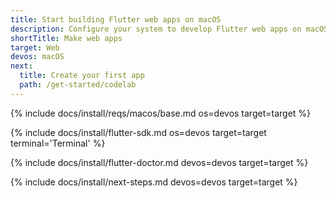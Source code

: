 ```yaml
---
title: Start building Flutter web apps on macOS
description: Configure your system to develop Flutter web apps on macOS.
shortTitle: Make web apps
target: Web
devos: macOS
next:
  title: Create your first app
  path: /get-started/codelab
---
```


{% include docs/install/reqs/macos/base.md os=devos target=target %}

{% include docs/install/flutter-sdk.md os=devos target=target terminal='Terminal' %}

{% include docs/install/flutter-doctor.md devos=devos target=target %}

{% include docs/install/next-steps.md devos=devos target=target %}
